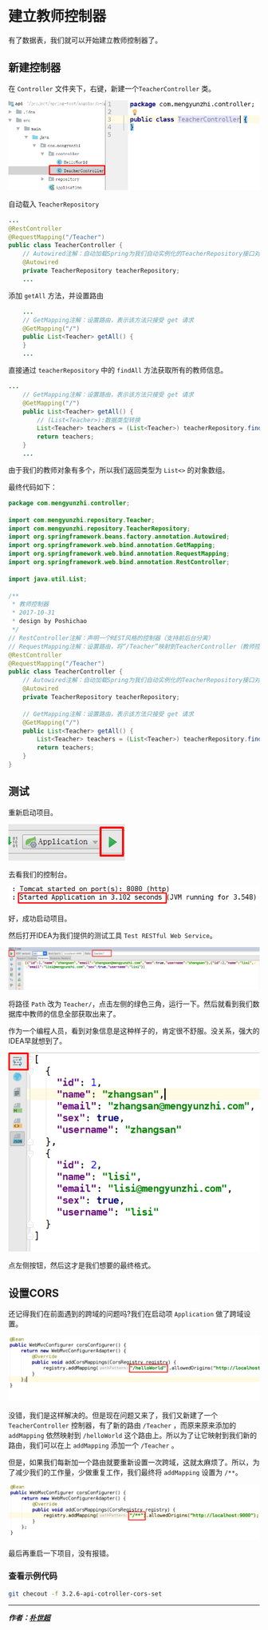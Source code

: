 # 建立教师控制器

有了数据表，我们就可以开始建立教师控制器了。

## 新建控制器

在 `Controller` 文件夹下，右键，新建一个`TeacherController` 类。

![](image/2017-10-31.1.png)

自动载入 `TeacherRepository`

```java
...
@RestController
@RequestMapping("/Teacher")
public class TeacherController {
    // Autowired注解：自动加载Spring为我们自动实例化的TeacherRepository接口对象
    @Autowired
    private TeacherRepository teacherRepository;
    ...
```

添加 `getAll` 方法，并设置路由

```java
    ...
    // GetMapping注解：设置路由，表示该方法只接受 get 请求
    @GetMapping("/")
    public List<Teacher> getAll() {
    }
    ...
```

直接通过 `teacherRepository` 中的 `findAll` 方法获取所有的教师信息。

```java
...
    // GetMapping注解：设置路由，表示该方法只接受 get 请求
    @GetMapping("/")
    public List<Teacher> getAll() {
        // (List<Teacher>):数据类型转换
        List<Teacher> teachers = (List<Teacher>) teacherRepository.findAll();
        return teachers;
    }
    ...
```

由于我们的教师对象有多个，所以我们返回类型为 `List<>` 的对象数组。

最终代码如下：

```java
package com.mengyunzhi.controller;

import com.mengyunzhi.repository.Teacher;
import com.mengyunzhi.repository.TeacherRepository;
import org.springframework.beans.factory.annotation.Autowired;
import org.springframework.web.bind.annotation.GetMapping;
import org.springframework.web.bind.annotation.RequestMapping;
import org.springframework.web.bind.annotation.RestController;

import java.util.List;

/**
 * 教师控制器
 * 2017-10-31
 * design by Poshichao
 */
// RestController注解：声明一个REST风格的控制器（支持前后台分离）
// RequestMapping注解：设置路由，将“/Teacher”映射到TeacherController（教师控制器）上
@RestController
@RequestMapping("/Teacher")
public class TeacherController {
    // Autowired注解：自动加载Spring为我们自动实例化的TeacherRepository接口对象
    @Autowired
    private TeacherRepository teacherRepository;

    // GetMapping注解：设置路由，表示该方法只接受 get 请求
    @GetMapping("/")
    public List<Teacher> getAll() {
        List<Teacher> teachers = (List<Teacher>) teacherRepository.findAll();
        return teachers;
    }
}
```   

## 测试

重新启动项目。

![](image/2017-10-31.2.png)

去看我们的控制台。

![](image/2017-10-31.3.png)

好，成功启动项目。

然后打开IDEA为我们提供的测试工具 `Test RESTful Web Service`。

![](image/2017-10-31.4.png)

将路径 `Path` 改为 `Teacher/`，点击左侧的绿色三角，运行一下。然后就看到我们数据库中教师的信息全部获取出来了。

作为一个编程人员，看到对象信息是这种样子的，肯定很不舒服。没关系，强大的IDEA早就想到了。

![](image/2017-10-31.5.png)

点左侧按钮，然后这才是我们想要的最终格式。

## 设置CORS

还记得我们在前面遇到的跨域的问题吗?我们在启动项 `Application` 做了跨域设置。

![](image/2017-10-31.6.png)

没错，我们是这样解决的。但是现在问题又来了，我们又新建了一个 `TeacherController` 控制器，有了新的路由 `/Teacher` ，而原来原来添加的 `addMapping` 依然映射到 `/helloWorld` 这个路由上。所以为了让它映射到我们新的路由，我们可以在上 `addMapping` 添加一个 `/Teacher` 。

但是，如果我们每新加一个路由就要重新设置一次跨域，这就太麻烦了。所以，为了减少我们的工作量，少做重复工作，我们最终将 `addMapping` 设置为 `/**`。

![](image/2017-10-31.7.png)

最后再重启一下项目，没有报错。

### 查看示例代码

```bash
git checout -f 3.2.6-api-cotroller-cors-set
```

-----------------------

***作者：[朴世超](www.mengyunzhi.cn)***